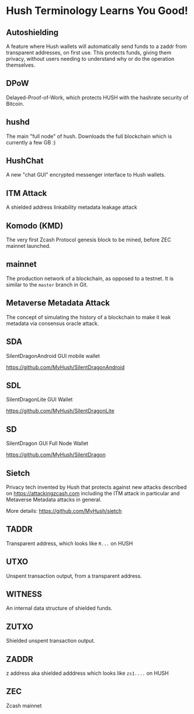 # Hush Terminology Learns You Good!

## Autoshielding

A feature where Hush wallets will automatically send funds to a zaddr from transparent addresses, on first use.
This protects funds, giving them privacy, without users needing to understand why or do the operation themselves.

## DPoW

Delayed-Proof-of-Work, which protects HUSH with the hashrate security of Bitcoin.

## hushd

The main "full node" of hush. Downloads the full blockchain which is currently a few GB :)

## HushChat

A new "chat GUI" encrypted messenger interface to Hush wallets.

## ITM Attack

A shielded address linkability metadata leakage attack

## Komodo (KMD)

The very first Zcash Protocol genesis block to be mined, before ZEC mainnet launched.

## mainnet

The production network of a blockchain, as opposed to a testnet. It is similar to the `master` branch in Git.

## Metaverse Metadata Attack

The concept of simulating the history of a blockchain to make it leak metadata via
consensus oracle attack.

## SDA

SilentDragonAndroid GUI mobile wallet

https://github.com/MyHush/SilentDragonAndroid

## SDL

SilentDragonLite GUI Wallet

https://github.com/MyHush/SilentDragonLite

## SD

SilentDragon GUI Full Node Wallet

https://github.com/MyHush/SilentDragon

## Sietch

Privacy tech invented by Hush that protects against new attacks described on https://attackingzcash.com
including the ITM attack in particular and Metaverse Metadata attacks in general.

More details: https://github.com/MyHush/sietch


## TADDR

Transparent address, which looks like `R...` on HUSH

## UTXO

Unspent transaction output, from a transparent address.

## WITNESS

An internal data structure of shielded funds.

## ZUTXO

Shielded unspent transaction output.

## ZADDR

z address aka shielded adddress which looks like `zs1....` on HUSH

## ZEC

Zcash mainnet 
